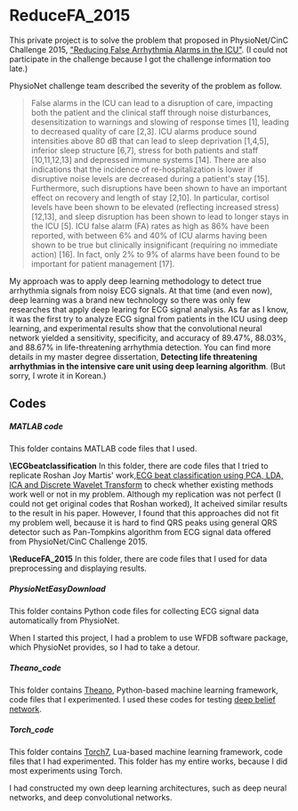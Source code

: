 # ReduceFA_2015
This private project is to solve the problem that proposed in PhysioNet/CinC Challenge 2015, ["Reducing False Arrhythmia Alarms in the ICU"](https://www.physionet.org/challenge/2015/). (I could not participate in the challenge because I got the challenge information too late.)

PhysioNet challenge team described the severity of the problem as follow.
>False alarms in the ICU can lead to a disruption of care, impacting both the patient and the clinical staff through noise disturbances, desensitization to warnings and slowing of response times [1], leading to decreased quality of care [2,3]. ICU alarms produce sound intensities above 80 dB that can lead to sleep deprivation [1,4,5], inferior sleep structure [6,7], stress for both patients and staff [10,11,12,13] and depressed immune systems [14]. There are also indications that the incidence of re-hospitalization is lower if disruptive noise levels are decreased during a patient's stay [15]. Furthermore, such disruptions have been shown to have an important effect on recovery and length of stay [2,10]. In particular, cortisol levels have been shown to be elevated (reflecting increased stress) [12,13], and sleep disruption has been shown to lead to longer stays in the ICU [5]. ICU false alarm (FA) rates as high as 86% have been reported, with between 6% and 40% of ICU alarms having been shown to be true but clinically insignificant (requiring no immediate action) [16]. In fact, only 2% to 9% of alarms have been found to be important for patient management [17].

My approach was to apply deep learning methodology to detect true arrhythmia signals from noisy ECG signals. At that time (and even now), deep learning was a brand new technology so there was only few researches that apply deep learing for ECG signal analysis. As far as I know, it was the first try to analyze ECG signal from patients in the ICU using deep learning, and experimental results show that the convolutional neural network yielded a sensitivity, specificity, and accuracy of 89.47%, 88.03%, and 88.67% in life-threatening arrhythmia detection. You can find more details in my master degree dissertation, **Detecting life threatening arrhythmias in the intensive care unit using deep learning algorithm**. (But sorry, I wrote it in Korean.)

## Codes
##### MATLAB code
This folder contains MATLAB code files that I used. 

**\ECGbeatclassification**
In this folder, there are code files that I tried to replicate Roshan Joy Martis' work,[ECG beat classification using PCA, LDA, ICA and Discrete Wavelet Transform](http://www.sciencedirect.com/science/article/pii/S1746809413000062) 
to check whether existing methods work well or not in my problem. Although my replication was not perfect (I could not get original codes that Roshan worked), It acheived similar results to the result in his paper.
However, I found that this approaches did not fit my problem well, because it is hard to find QRS peaks using general QRS detector such as Pan-Tompkins algorithm from ECG signal data offered from PhysioNet/CinC Challenge 2015.

**\ReduceFA_2015**
In this folder, there are code files that I used for data preprocessing and displaying results.

##### PhysioNetEasyDownload
This folder contains Python code files for collecting ECG signal data automatically from PhysioNet.

When I started this project, I had a problem to use WFDB software package, which PhysioNet provides, so I had to take a detour.

##### Theano_code
This folder contains [Theano](http://deeplearning.net/software/theano/), Python-based machine learning framework, code files that I experimented. I used these codes for testing [deep belief network](http://deeplearning.net/tutorial/DBN.html).  

##### Torch_code
This folder contains [Torch7](http://torch.ch/), Lua-based machine learning framework, code files that I had experimented. This folder has my entire works, because I did most experiments using Torch. 

I had constructed my own deep learning architectures, such as deep neural networks, and deep convolutional networks. 